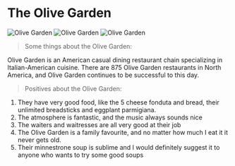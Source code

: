 # The Olive Garden
![Olive Garden](https://user-images.githubusercontent.com/72235149/142029319-68c1b23e-7e2f-41f0-bbc3-12b3f54439e2.png)
![Olive Garden](https://media.olivegarden.com/en_us/images/product/d-parties-to-go-dozen-breadsticks-dpv.jpg)
![Olive Garden](https://encrypted-tbn0.gstatic.com/images?q=tbn:ANd9GcT58ltKzz35zlLMzC8ALMmjADF-2O2L2VskYiU4KQbmi4HsQw4pGo6CBN-pQmK0vqWJBrs:https://media.olivegarden.com/en_us/images/product/classic-eggplant-parmigiana-dinner-dpv-590x365.jpg&usqp=CAU)


> Some things about the Olive Garden: 

Olive Garden is an American casual dining restaurant chain specializing in Italian-American cuisine. There are 875 Olive Garden restaurants in North America, and Olive Garden continues to be successful to this day.

> Positives about the Olive Garden: 
1. They have very good food, like the 5 cheese fonduta and bread, their unlimited breadsticks and eggplant parmigiana.
2. The atmosphere is fantastic, and the music always sounds nice
3. The waiters and waitresses are all very good at their job
4. The Olive Garden is a family favourite, and no matter how much I eat it it never gets old.
5. Their minnestrone soup is sublime and I would definitely suggest it to anyone who wants to try some good soups


